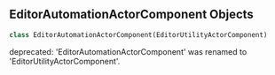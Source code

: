 ## EditorAutomationActorComponent Objects

```python
class EditorAutomationActorComponent(EditorUtilityActorComponent)
```

deprecated: 'EditorAutomationActorComponent' was renamed to 'EditorUtilityActorComponent'.

<a id="unreal.EditorUtilityBlueprintFactory"></a>